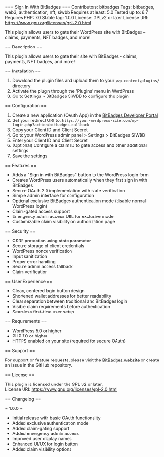 === Sign In With BitBadges ===
Contributors: bitbadges
Tags: bitbadges, web3, authentication, nft, siwbb
Requires at least: 5.0
Tested up to: 6.7
Requires PHP: 7.0
Stable tag: 1.0.0
License: GPLv2 or later
License URI: https://www.gnu.org/licenses/gpl-2.0.html

This plugin allows users to gate their WordPress site with BitBadges – claims, payments, NFT badges, and more!

== Description ==

This plugin allows users to gate their site with BitBadges - claims, payments, NFT badges, and more!

== Installation ==

1. Download the plugin files and upload them to your `/wp-content/plugins/` directory
2. Activate the plugin through the 'Plugins' menu in WordPress
3. Go to Settings > BitBadges SIWBB to configure the plugin

== Configuration ==

1. Create a new application (OAuth App) in the [BitBadges Developer Portal](https://bitbadges.io/developer)
2. Set your redirect URI to: `https://your-wordpress-site.com/wp-login.php?action=bitbadges-callback`
3. Copy your Client ID and Client Secret
4. Go to your WordPress admin panel > Settings > BitBadges SIWBB
5. Enter your Client ID and Client Secret
6. (Optional) Configure a claim ID to gate access and other additional settings
7. Save the settings

== Features ==

-   Adds a "Sign in with BitBadges" button to the WordPress login form
-   Creates WordPress users automatically when they first sign in with BitBadges
-   Secure OAuth 2.0 implementation with state verification
-   Simple admin interface for configuration
-   Optional exclusive BitBadges authentication mode (disable normal WordPress login)
-   Claim-gated access support
-   Emergency admin access URL for exclusive mode
-   Customizable claim visibility on authorization page

== Security ==

-   CSRF protection using state parameter
-   Secure storage of client credentials
-   WordPress nonce verification
-   Input sanitization
-   Proper error handling
-   Secure admin access fallback
-   Claim verification

== User Experience ==

-   Clean, centered login button design
-   Shortened wallet addresses for better readability
-   Clear separation between traditional and BitBadges login
-   Visible claim requirements before authentication
-   Seamless first-time user setup

== Requirements ==

-   WordPress 5.0 or higher
-   PHP 7.0 or higher
-   HTTPS enabled on your site (required for secure OAuth)

== Support ==

For support or feature requests, please visit the [BitBadges website](https://bitbadges.io) or create an issue in the GitHub repository.

== License ==

This plugin is licensed under the GPL v2 or later.  
License URI: https://www.gnu.org/licenses/gpl-2.0.html

== Changelog ==

= 1.0.0 =

-   Initial release with basic OAuth functionality
-   Added exclusive authentication mode
-   Added claim-gating support
-   Added emergency admin access
-   Improved user display names
-   Enhanced UI/UX for login button
-   Added claim visibility options
